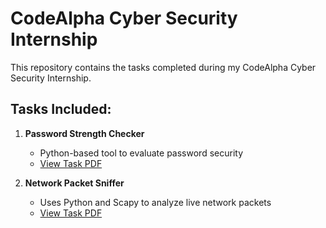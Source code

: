# CodeAlpha Cyber Security Internship

This repository contains the tasks completed during my CodeAlpha Cyber Security Internship.

## Tasks Included:
1. **Password Strength Checker**  
   - Python-based tool to evaluate password security  
   - [View Task PDF](https://github.com/Mahnoor-hp29/Codealpha_tasks/blob/main/Task_1_Password_Strength_Checker.pdf)

2. **Network Packet Sniffer**  
   - Uses Python and Scapy to analyze live network packets  
   - [View Task PDF](https://github.com/Mahnoor-hp29/Codealpha_tasks/blob/main/Task_2_Network_Packet_Sniffer.pdf)
